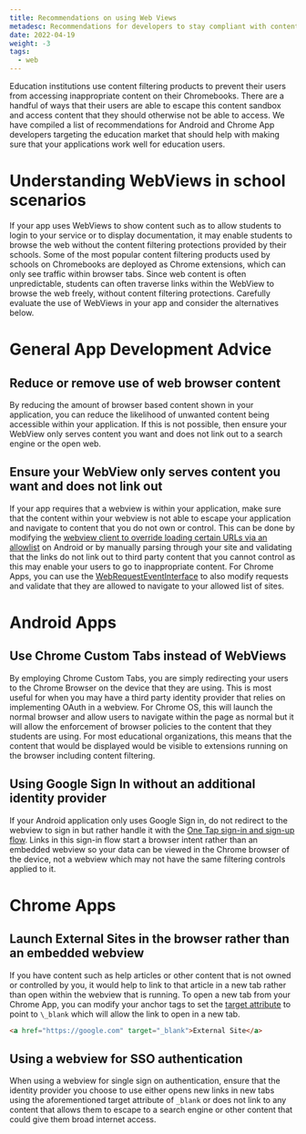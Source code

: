 ```yaml
---
title: Recommendations on using Web Views
metadesc: Recommendations for developers to stay compliant with content filtering requirements that schools may have when using embedded webviews.
date: 2022-04-19
weight: -3
tags:
  - web
---
```


Education institutions use content filtering products to prevent their users from accessing inappropriate content on their Chromebooks. There are a handful of ways that their users are able to escape this content sandbox and access content that they should otherwise not be able to access. We have compiled a list of recommendations for Android and Chrome App developers targeting the education market that should help with making sure that your applications work well for education users.

# Understanding WebViews in school scenarios

If your app uses WebViews to show content such as to allow students to login to your service or to display documentation, it may enable students to browse the web without the content filtering protections provided by their schools. Some of the most popular content filtering products used by schools on Chromebooks are deployed as Chrome extensions, which can only see traffic within browser tabs. Since web content is often unpredictable, students can often traverse links within the WebView to browse the web freely, without content filtering protections. Carefully evaluate the use of WebViews in your app and consider the alternatives below.

# General App Development Advice

## Reduce or remove use of web browser content

By reducing the amount of browser based content shown in your application, you can reduce the likelihood of unwanted content being accessible within your application. If this is not possible, then ensure your WebView only serves content you want and does not link out to a search engine or the open web.

## Ensure your WebView only serves content you want and does not link out

If your app requires that a webview is within your application, make sure that the content within your webview is not able to escape your application and navigate to content that you do not own or control. This can be done by modifying the [webview client to override loading certain URLs via an allowlist](<https://developer.android.com/reference/android/webkit/WebViewClient#shouldOverrideUrlLoading(android.webkit.WebView,%20android.webkit.WebResourceRequest)>) on Android or by manually parsing through your site and validating that the links do not link out to third party content that you cannot control as this may enable your users to go to inappropriate content. For Chrome Apps, you can use the [WebRequestEventInterface](https://developer.chrome.com/docs/extensions/reference/webviewTag/#type-WebRequestEventInterface) to also modify requests and validate that they are allowed to navigate to your allowed list of sites.

# Android Apps

## Use Chrome Custom Tabs instead of WebViews

By employing Chrome Custom Tabs, you are simply redirecting your users to the Chrome Browser on the device that they are using. This is most useful for when you may have a third party identity provider that relies on implementing OAuth in a webview. For Chrome OS, this will launch the normal browser and allow users to navigate within the page as normal but it will allow the enforcement of browser policies to the content that they students are using. For most educational organizations, this means that the content that would be displayed would be visible to extensions running on the browser including content filtering.

## Using Google Sign In without an additional identity provider

If your Android application only uses Google Sign in, do not redirect to the webview to sign in but rather handle it with the [One Tap sign-in and sign-up flow](https://developers.google.com/identity/one-tap/android). Links in this sign-in flow start a browser intent rather than an embedded webview so your data can be viewed in the Chrome browser of the device, not a webview which may not have the same filtering controls applied to it.

# Chrome Apps

## Launch External Sites in the browser rather than an embedded webview

If you have content such as help articles or other content that is not owned or controlled by you, it would help to link to that article in a new tab rather than open within the webview that is running. To open a new tab from your Chrome App, you can modify your anchor tags to set the [target attribute](https://developer.mozilla.org/en-US/docs/Web/HTML/Element/a#attr-target) to point to `\_blank` which will allow the link to open in a new tab.

```html
<a href="https://google.com" target="_blank">External Site</a>
```

## Using a webview for SSO authentication

When using a webview for single sign on authentication, ensure that the identity provider you choose to use either opens new links in new tabs using the aforementioned target attribute of `_blank` or does not link to any content that allows them to escape to a search engine or other content that could give them broad internet access.
